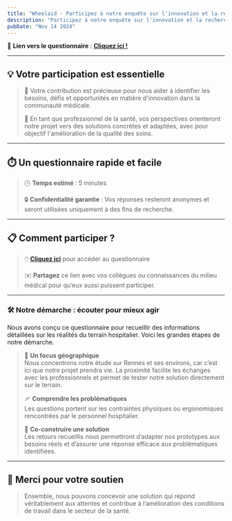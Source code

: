 ```yaml
---
title: "Wheelaid - Participez à notre enquête sur l'innovation et la recherche en santé"
description: "Participez à notre enquête sur l'innovation et la recherche en santé"
pubDate: "Nov 14 2024"
---
```


🔗 **Lien vers le questionnaire** : [**Cliquez ici !**](https://forms.gle/iJg2YmuhuaahBCCW7)

---

## 💡 Votre participation est essentielle

> 🌟 Votre contribution est précieuse pour nous aider à identifier les besoins, défis et opportunités en matière d'innovation dans la communauté médicale.
>
> 💬 En tant que professionnel de la santé, vos perspectives orienteront notre projet vers des solutions concrètes et adaptées, avec pour objectif l'amélioration de la qualité des soins.

---

## ⏱️ Un questionnaire rapide et facile

> 🕒 **Temps estimé** : 5 minutes
>
> 🔒 **Confidentialité garantie** : Vos réponses resteront anonymes et seront utilisées uniquement à des fins de recherche.

---

## 📋 Comment participer ?

> 🖱️ [**Cliquez ici**](https://forms.gle/iJg2YmuhuaahBCCW7) pour accéder au questionnaire
>
> ✉️ **Partagez** ce lien avec vos collègues ou connaissances du milieu médical pour qu’eux aussi puissent participer.

---

### 🛠️ Notre démarche : écouter pour mieux agir

Nous avons conçu ce questionnaire pour recueillir des informations détaillées sur les réalités du terrain hospitalier. Voici les grandes étapes de notre démarche.

> 📍 **Un focus géographique**  
> Nous concentrons notre étude sur Rennes et ses environs, car c’est ici que notre projet prendra vie. La proximité facilite les échanges avec les professionnels et permet de tester notre solution directement sur le terrain.
>
> 🩹 **Comprendre les problématiques**  
> Les questions portent sur les contraintes physiques ou ergonomiques rencontrées par le personnel hospitalier.
>
> 🚀 **Co-construire une solution**  
> Les retours recueillis nous permettront d’adapter nos prototypes aux besoins réels et d’assurer une réponse efficace aux problématiques identifiées.

---

## 🙏 Merci pour votre soutien

> Ensemble, nous pouvons concevoir une solution qui répond véritablement aux attentes et contribue à l’amélioration des conditions de travail dans le secteur de la santé.  
